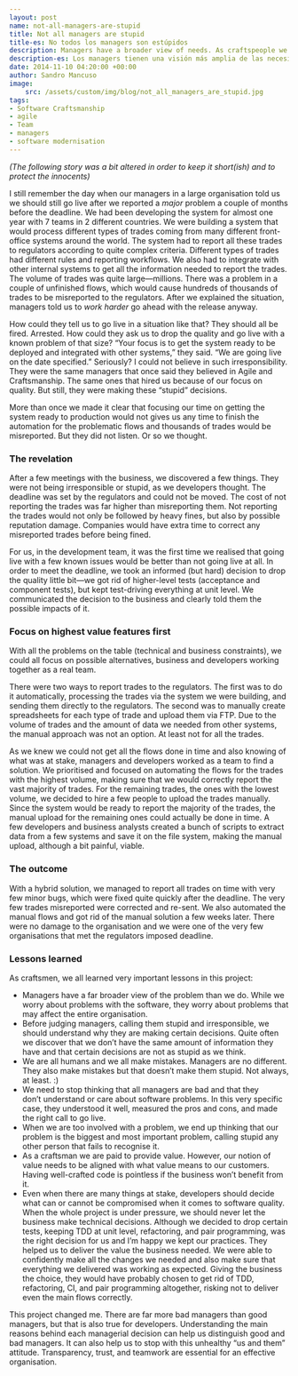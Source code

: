 ```yaml
---
layout: post
name: not-all-managers-are-stupid
title: Not all managers are stupid
title-es: No todos los managers son estúpidos
description: Managers have a broader view of needs. As craftspeople we care about software, but we must understand and know the context of decisions that can affect the entire organization.
description-es: Los managers tienen una visión más amplia de las necesidades. Como craftspeople nos preocupamos por el software, pero hay que entender y conocer el contexto de las decisiones que pueden afectar a toda la organización.
date: 2014-11-10 04:20:00 +00:00
author: Sandro Mancuso
image:
    src: /assets/custom/img/blog/not_all_managers_are_stupid.jpg
tags:
- Software Craftsmanship
- agile
- Team
- managers
- software modernisation
---
```


_(The following story was a bit altered in order to keep it short(ish) and to protect the innocents)_

I still remember the day when our managers in a large organisation told us we should still go live after we reported a _major_ problem a couple of months before the deadline. We had been developing the system for almost one year with 7 teams in 2 different countries. We were building a system that would process different types of trades coming from many different front-office systems around the world. The system had to report all these trades to regulators according to quite complex criteria. Different types of trades had different rules and reporting workflows. We also had to integrate with other internal systems to get all the information needed to report the trades. The volume of trades was quite large—millions. There was a problem in a couple of unfinished flows, which would cause hundreds of thousands of trades to be misreported to the regulators. After we explained the situation, managers told us to _work harder_ go ahead with the release anyway.

How could they tell us to go live in a situation like that? They should all be fired. Arrested. How could they ask us to drop the quality and go live with a known problem of that size? “Your focus is to get the system ready to be deployed and integrated with other systems,” they said. “We are going live on the date specified.” Seriously? I could not believe in such irresponsibility. They were the same managers that once said they believed in Agile and Craftsmanship. The same ones that hired us because of our focus on quality. But still, they were making these “stupid” decisions. 

More than once we made it clear that focusing our time on getting the system ready to production would not gives us any time to finish the automation for the problematic flows and thousands of trades would be misreported. But they did not listen. Or so we thought.

### The revelation

After a few meetings with the business, we discovered a few things. They were not being irresponsible or stupid, as we developers thought. The deadline was set by the regulators and could not be moved. The cost of not reporting the trades was far higher than misreporting them. Not reporting the trades would not only be followed by heavy fines, but also by possible reputation damage. Companies would have extra time to correct any misreported trades before being fined. 

For us, in the development team, it was the first time we realised that going live with a few known issues would be better than not going live at all. In order to meet the deadline, we took an informed (but hard) decision to drop the quality little bit—we got rid of higher-level tests (acceptance and component tests), but kept test-driving everything at unit level. We communicated the decision to the business and clearly told them the possible impacts of it. 

### Focus on highest value features first

With all the problems on the table (technical and business constraints), we could all focus on possible alternatives, business and developers working together as a real team. 

There were two ways to report trades to the regulators. The first was to do it automatically, processing the trades via the system we were building, and sending them directly to the regulators. The second was to manually create spreadsheets for each type of trade and upload them via FTP. Due to the volume of trades and the amount of data we needed from other systems, the manual approach was not an option. At least not for all the trades.

As we knew we could not get all the flows done in time and also knowing of what was at stake, managers and developers worked as a team to find a solution. We prioritised and focused on automating the flows for the trades with the highest volume, making sure that we would correctly report the vast majority of trades. For the remaining trades, the ones with the lowest volume, we decided to hire a few people to upload the trades manually. Since the system would be ready to report the majority of the trades, the manual upload for the remaining ones could actually be done in time. A few developers and business analysts created a bunch of scripts to extract data from a few systems and save it on the file system, making the manual upload, although a bit painful, viable. 

### The outcome

With a hybrid solution, we managed to report all trades on time with very few minor bugs, which were fixed quite quickly after the deadline. The very few trades misreported were corrected and re-sent. We also automated the manual flows and got rid of the manual solution a few weeks later. There were no damage to the organisation and we were one of the very few organisations that met the regulators imposed deadline.

### Lessons learned

As craftsmen, we all learned very important lessons in this project:

- Managers have a far broader view of the problem than we do. While we worry about problems with the software, they worry about problems that may affect the entire organisation. 
- Before judging managers, calling them stupid and irresponsible, we should understand why they are making certain decisions. Quite often we discover that we don’t have the same amount of information they have and that certain decisions are not as stupid as we think. 
- We are all humans and we all make mistakes. Managers are no different. They also make mistakes but that doesn’t make them stupid. Not always, at least. :)
- We need to stop thinking that all managers are bad and that they don’t understand or care about software problems. In this very specific case, they understood it well, measured the pros and cons, and made the right call to go live.
- When we are too involved with a problem, we end up thinking that our problem is the biggest and most important problem, calling stupid any other person that fails to recognise it.
- As a craftsman we are paid to provide value. However, our notion of value needs to be aligned with what value means to our customers. Having well-crafted code is pointless if the business won’t benefit from it.
- Even when there are many things at stake, developers should decide what can or cannot be compromised when it comes to software quality. When the whole project is under pressure, we should never let the business make technical decisions. Although we decided to drop certain tests, keeping TDD at unit level, refactoring, and pair programming, was the right decision for us and I’m happy we kept our practices. They helped us to deliver the value the business needed. We were able to confidently make all the changes we needed and also make sure that everything we delivered was working as expected. Giving the business the choice, they would have probably chosen to get rid of TDD, refactoring, CI, and pair programming altogether, risking not to deliver even the main flows correctly.

This project changed me. There are far more bad managers than good managers, but that is also true for developers. Understanding the main reasons behind each managerial decision can help us distinguish good and bad managers. It can also help us to stop with this unhealthy “us and them” attitude. Transparency, trust, and teamwork are essential for an effective organisation. 




